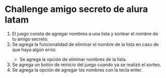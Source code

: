<h1>Challenge amigo secreto de alura latam</h1>

<ol>
  <li>El juego consta de agregar nombres a una lista y sortear el nombre de tu amigo secreto.</li>
  <li>Se agrega la funcionalidad de eliminar el nombre de la lista en caso de que haya algún error.</li>
    <ul>
      <li>Se agrega la opción de eliminar nombres de la lista.</li>
    </ul>
  <li>Se agrega un botón de reinicio del juego cuando ya se realizó el sorteo.</li>
  <li>Se agrega la opción de agregar los nombres con la tecla enter.</li>
</ol>
